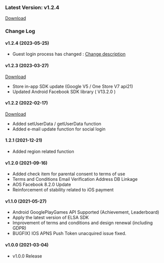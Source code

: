 ### Latest Version: v1.2.4

[Download](https://xyuditqzezxs1008973.cdn.ntruss.com/sdk/GAMEPOT_Unreal_SDK_Release_230420.zip)


### Change Log

#### v1.2.4 (2023-05-25)

- Guest login process has changed : [Change description](https://docs.gamepot.io/english/gamepot_faq#ver-3.5.1-changes)
  
#### v1.2.3 (2023-03-27)

[Download](https://xyuditqzezxs1008973.cdn.ntruss.com/sdk/GAMEPOT_Unreal_SDK_Release_230327.zip)

- Store in-app SDK update (Google V5 / One Store V7 api21)
- Updated Android Facebook SDK library ( V13.2.0 )


#### v1.2.2 (2022-02-17)

[Download](https://xyuditqzezxs1008973.cdn.ntruss.com/sdk/GAMEPOT_Unreal_SDK_20220217.zip)

- Added setUserData / getUserData function
- Added e-mail update function for social login

#### 1.2.1 (2021-12-21)

- Added region related function

#### v1.2.0 (2021-09-16)

- Added check item for parental consent to terms of use
- Terms and Conditions Email Verification Address DB Linkage
- AOS Facebook 8.2.0 Update
- Reinforcement of stability related to iOS payment

#### v1.1.0 (2021-05-27)

- Android GooglePlayGames API Supported (Achievement, Leaderboard)
- Apply the latest version of ELSA SDK
- Improvement of terms and conditions and design renewal (including GDPR)
- BUGFIX) IOS APNS Push Token unacquired issue fixed.

#### v1.0.0 (2021-03-04)

- v1.0.0 Release

